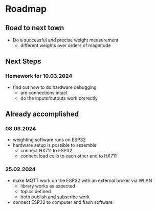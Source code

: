 # Roadmap

## Road to next town

- Do a successful and precise weight measurement
    - different weights over orders of magnitude

## Next Steps

### Homework for 10.03.2024

- find out how to do hardware debugging
    - are connections intact
    - do the inputs/outputs work correctly

## Already accomplished

### 03.03.2024

- weighting software runs on ESP32
- hardware setup is possible to assemble
    - connect HX711 to ESP32
    - connect load cells to each other and to HX711

### 25.02.2024

- make MQTT work on the ESP32 with an external broker via WLAN
    - library works as expected
    - topics defined
    - both publish and subscribe work
- connect ESP32 to computer and flash software

